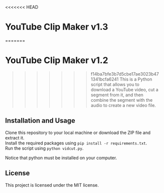 <<<<<<< HEAD
# YouTube Clip Maker v1.3
=======
# YouTube Clip Maker v1.2
>>>>>>> f14ba7bfe3b7d5cbe17ae3023b471341bcfa6241
This is a Python script that allows you to download a YouTube video, cut a segment from it, and then combine the segment with the audio to create a new video file.

## Installation and Usage
Clone this repository to your local machine or download the ZIP file and extract it.\
Install the required packages using `pip install -r requirements.txt`.\
Run the script using `python vidcut.py`.

Notice that python must be installed on your computer.

## License
This project is licensed under the MIT license.
